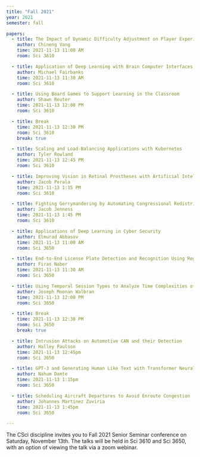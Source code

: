 ```yaml
---
title: "Fall 2021"
year: 2021
semester: fall

papers:
  - title: The Impact of Dynamic Difficulty Adjustment on Player Experience in Video Games
    author: Chineng Vang
    time: 2021-11-13 11:00 AM
    room: Sci 3610

  - title: Application of Deep Learning with Brain Computer Interfaces
    author: Michael Fairbanks
    time: 2021-11-13 11:30 AM
    room: Sci 3610

  - title: Using Board Games to Support Learning in the Classroom
    author: Shawn Reuter
    time: 2021-11-13 12:00 PM
    room: Sci 3610

  - title: Break
    time: 2021-11-13 12:30 PM
    room: Sci 3610
    break: true

  - title: Scaling and Load-Balancing Applications with Kubernetes
    author: Tyler Rowland
    time: 2021-11-13 12:45 PM
    room: Sci 3610

  - title: Improving Vision in Retinal Prostheses with Artificial Intelligence
    author: Jacob Perala
    time: 2021-11-13 1:15 PM
    room: Sci 3610

  - title: Fighting Gerrymandering by Automating Congressional Redistricting
    author: Jacob Jenness
    time: 2021-11-13 1:45 PM
    room: Sci 3610

  - title: Applications of Deep Learning in Cyber Security
    author: Elmurad Abbasov
    time: 2021-11-13 11:00 AM
    room: Sci 3650

  - title: End-to-End License Plate Detection and Recognition Using Region Proposal Networks
    author: Firas Naber
    time: 2021-11-13 11:30 AM
    room: Sci 3650

  - title: Using Temporal Session Types to Analyze Time Complexities of Concurrent Programs
    author: Joseph Moonan Walbran
    time: 2021-11-13 12:00 PM
    room: Sci 3650

  - title: Break
    time: 2021-11-13 12:30 PM
    room: Sci 3650
    break: true

  - title: Intrusion Attacks on Automotive CAN and their Detection
    author: Halley Paulson
    time: 2021-11-13 12:45pm
    room: Sci 3650

  - title: GPT-3 and Generating Human Like Text with Transformer Neural Networks
    author: Nahum Damte
    time: 2021-11-13 1:15pm
    room: Sci 3650

  - title: Scheduling Aircraft Departures to Avoid Enroute Congestion
    author: Johannes Martinez Zuviria
    time: 2021-11-13 1:45pm
    room: Sci 3650

---
```


The CSci discipline invites you to Fall 2021 Senior Seminar conference on
Saturday, November 13th.
The talks will be held in Sci 3610 and Sci 3650, with an option of viewing the talk via a zoom webinar.




